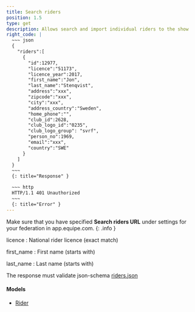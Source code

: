 ```yaml
---
title: Search riders
position: 1.5
type: get
description: Allows search and import individual riders to the show
right_code: |
  ~~~ json
  {
    "riders":[
      {
        "id":12977,
        "licence":"51173",
        "licence_year":2017,
        "first_name":"Jon",
        "last_name":"Stenqvist",
        "address":"xxx",
        "zipcode":"xxx",
        "city":"xxx",
        "address_country":"Sweden",
        "home_phone":"",
        "club_id":2628,
        "club_logo_id":"0235",
        "club_logo_group": "svrf",
        "person_no":1969,
        "email":"xxx",
        "country":"SWE"
      }
    ]
  }
  ~~~
  {: title="Response" }

  ~~~ http
  HTTP/1.1 401 Unauthorized
  ~~~
  {: title="Error" }
---
```

Make sure that you have specified **Search riders URL** under settings for your federation in app.equipe.com.
{: .info }


licence
: National rider licence (exact match)

first_name
: First name (starts with)

last_name
: Last name (starts with)

The response must validate json-schema [riders.json](https://app.equipe.com/api/schemas/riders.json)

#### Models

* [Rider](models/RIDER.md)
